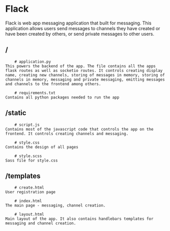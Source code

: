 # Flack

Flack is web app messaging application that built for messaging. This application allows users send messages to channels they have created or have been created by others, or send private messages to other users.

## /

        # application.py
    This powers the backend of the app. The file contains all the apps flask routes as well as socketio routes. It controls creating display name, creating new channels, storing of messages in memory, storing of channels in memory, messaging and private messaging, emitting messages and channels to the frontend among others.

        # requirements.txt
    Contains all python packages needed to run the app

## /static

        # script.js
    Contains most of the javascript code that controls the app on the frontend. It controls creating channels and messaging.

        # style.css
    Contains the design of all pages

        # style.scss
    Sass file for style.css

## /templates

        # create.html
    User registration page

        # index.html
    The main page - messaging, channel creation.

        # layout.html
    Main layout of the app. It also contains handlebars templates for messaging and channel creation.